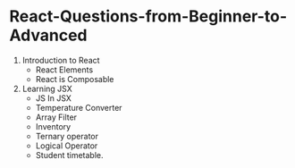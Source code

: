 # React-Questions-from-Beginner-to-Advanced

1. Introduction to React
   - React Elements
   - React is Composable
2. Learning JSX
   - JS In JSX
   - Temperature Converter
   - Array Filter
   - Inventory
   - Ternary operator
   - Logical Operator
   - Student timetable.
